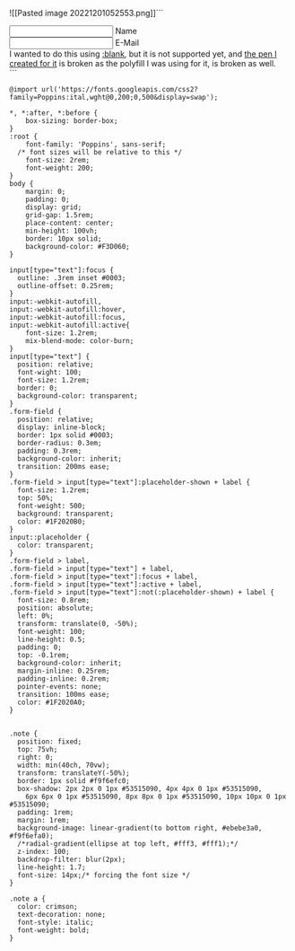 ![[Pasted image 20221201052553.png]]```
<div class="form-field">
<input type="text" id="name" placeholder=" "/>
<label for="name">Name</label>
</div>

<div class="form-field">
<input type="text" id="email" placeholder=" "/>
<label for="name">E-Mail</label>
</div>
<div class="note">
  I wanted to do this using 
  <a href="https://developer.mozilla.org/en-US/docs/Web/CSS/:blank" target="_blank">:blank</a>, but it is not supported yet, and <a href="https://codepen.io/ghaste/pen/GRxKwKg" target="_blank">the pen I created for it</a> is broken as the polyfill I was using for it, is broken as well.
</div>
```

```
@import url('https://fonts.googleapis.com/css2?family=Poppins:ital,wght@0,200;0,500&display=swap');

*, *:after, *:before {
    box-sizing: border-box;
}
:root {
    font-family: 'Poppins', sans-serif;
  /* font sizes will be relative to this */
    font-size: 2rem;
    font-weight: 200;
}
body {
    margin: 0;
    padding: 0;
    display: grid;
    grid-gap: 1.5rem;
    place-content: center;
    min-height: 100vh;
    border: 10px solid;
    background-color: #F3D060;
}

input[type="text"]:focus {
  outline: .3rem inset #0003;
  outline-offset: 0.25rem;
}
input:-webkit-autofill,
input:-webkit-autofill:hover, 
input:-webkit-autofill:focus, 
input:-webkit-autofill:active{
    font-size: 1.2rem;
    mix-blend-mode: color-burn;
}
input[type="text"] {
  position: relative;
  font-wight: 100;
  font-size: 1.2rem;
  border: 0;
  background-color: transparent;
}
.form-field {
  position: relative;
  display: inline-block;
  border: 1px solid #0003;
  border-radius: 0.3em;
  padding: 0.3rem;
  background-color: inherit;
  transition: 200ms ease;
}
.form-field > input[type="text"]:placeholder-shown + label {
  font-size: 1.2rem;
  top: 50%;
  font-weight: 500;
  background: transparent;
  color: #1F2020B0;
}
input::placeholder {
  color: transparent;
}
.form-field > label,
.form-field > input[type="text"] + label, 
.form-field > input[type="text"]:focus + label,
.form-field > input[type="text"]:active + label,
.form-field > input[type="text"]:not(:placeholder-shown) + label {
  font-size: 0.8rem;
  position: absolute;
  left: 0%;
  transform: translate(0, -50%);
  font-weight: 100;
  line-height: 0.5;
  padding: 0;
  top: -0.1rem;
  background-color: inherit;
  margin-inline: 0.25rem;
  padding-inline: 0.2rem;
  pointer-events: none;
  transition: 100ms ease;
  color: #1F2020A0;
}


.note {
  position: fixed;
  top: 75vh;
  right: 0;
  width: min(40ch, 70vw);
  transform: translateY(-50%);
  border: 1px solid #f9f6efc0;
  box-shadow: 2px 2px 0 1px #53515090, 4px 4px 0 1px #53515090,
    6px 6px 0 1px #53515090, 8px 8px 0 1px #53515090, 10px 10px 0 1px #53515090;
  padding: 1rem;
  margin: 1rem;
  background-image: linear-gradient(to bottom right, #ebebe3a0, #f9f6efa0);
  /*radial-gradient(ellipse at top left, #fff3, #fff1);*/
  z-index: 100;
  backdrop-filter: blur(2px);
  line-height: 1.7;
  font-size: 14px;/* forcing the font size */
}

.note a {
  color: crimson;
  text-decoration: none;
  font-style: italic;
  font-weight: bold;
}
```
